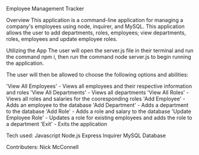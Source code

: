 Employee Management Tracker

Overview
This application is a command-line application for managing a company's employees using node, inquirer, and MySQL. This application allows the user to add departments, roles, employees; view departments, roles, employees and update employee roles.

Utilizing the App
The user will open the server.js file in their terminal and run the command npm i, then run the command node server.js to begin running the application.

The user will then be allowed to choose the following options and abilities:

'View All Employees' - Views all employees and their respective information and roles
'View All Departments' - Views all departments
'View All Roles' - Views all roles and salaries for the cooresponding roles
'Add Employee' - Adds an employee to the database
'Add Department' - Adds a department to the database
'Add Role' - Adds a role and salary to the database
'Update Employee Role' - Updates a role for existing employees and adds the role to a department
'Exit' - Exits the application

Tech used:
Javascript
Node.js
Express
Inquirer
MySQL Database

Contributers:
Nick McConnell
